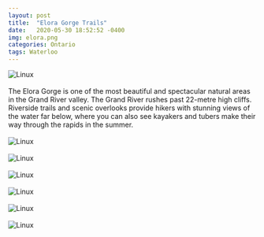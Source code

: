 ```yaml
---
layout: post
title:  "Elora Gorge Trails"
date:   2020-05-30 18:52:52 -0400
img: elora.png
categories: Ontario
tags: Waterloo
---
```

![Linux]({{site.baseurl}}/images/elora.png)
<br>
<br>
The Elora Gorge is one of the most beautiful and spectacular natural areas in the Grand River valley. The Grand River rushes past 22-metre high cliffs. Riverside trails and scenic overlooks provide hikers with stunning views of the water far below, where you can also see kayakers and tubers make their way through the rapids in the summer.
<br>
<br>
![Linux]({{site.baseurl}}/images/elora1.jpg)
<br>
<br>
![Linux]({{site.baseurl}}/images/elora2.jpg)
<br>
<br>
![Linux]({{site.baseurl}}/images/elora3.jpg)
<br>
<br>
![Linux]({{site.baseurl}}/images/elora4.jpg)
<br>
<br>
![Linux]({{site.baseurl}}/images/elora5.jpg)
<br>
<br>
![Linux]({{site.baseurl}}/images/elora2.png)
